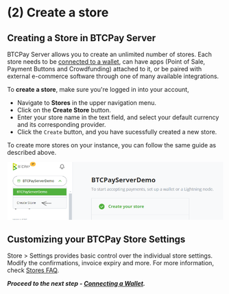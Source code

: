 # (2) Create a store

## Creating a Store in BTCPay Server

BTCPay Server allows you to create an unlimited number of stores. Each store needs to be [connected to a wallet](./WalletSetup.md), can have apps (Point of Sale, Payment Buttons and Crowdfunding) attached to it, or be paired with external e-commerce software through one of many available integrations.

To **create a store**, make sure you're logged in into your account, 

- Navigate to **Stores** in the upper navigation menu.
- Click on the **Create Store** button.
- Enter your store name in the text field, and select your default currency and its corresponding provider.
- Click the `Create` button, and you have sucessfully created a new store. 

To create more stores on your instance, you can follow the same guide as described above. 
 

![BTCPayRegister2](./img/BTCPayGettingStartedStoreRegistration1.png)

## Customizing your BTCPay Store Settings

Store > Settings provides basic control over the individual store settings. Modify the confirmations, invoice expiry and more. For more information, check [Stores FAQ](./FAQ/Stores.md).

**_Proceed to the next step - [Connecting a Wallet](./WalletSetup.md)._**
